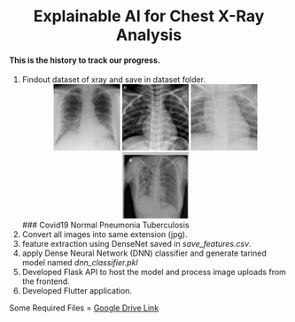 # <center>Explainable AI for Chest X-Ray Analysis</center>
#### This is the history to track our progress.

1. Findout dataset of xray and save in dataset folder.
   <br>
   <center>
       <img src="sample/cov.jpg" style="width:120px; height:120px; object-fit:cover;">
       <img src="sample/nor.jpeg" style="width:120px; height:120px; object-fit:cover;">
       <img src="sample/pnu.jpeg" style="width:120px; height:120px; object-fit:cover;">
       <img src="sample/tub.png" style="width:120px; height:120px; object-fit:cover;">
   </center>
   ### Covid19      Normal      Pneumonia    Tuberculosis
3. Convert all images into same extension (jpg).
4. feature extraction using DenseNet saved in *save_features.csv*.
5. apply Dense Neural Network (DNN) classifier and generate tarined model named *dnn_classifier.pkl*
6. Developed Flask API to host the model and process image uploads from the frontend.
7. Developed Flutter application.


Some Required Files = [Google Drive Link](https://drive.google.com/drive/folders/1BbfmUoDlft2BvakvLJ5ndcyxdFIJBOtK?usp=sharing)
